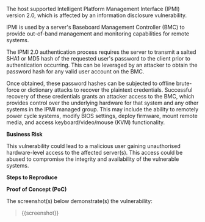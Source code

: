 The host supported Intelligent Platform Management Interface (IPMI) version 2.0, which is affected by an information disclosure vulnerability. 

IPMI is used by a server's Baseboard Management Controller (BMC) to provide out-of-band management and monitoring capabilities for remote systems.

The IPMI 2.0 authentication process requires the server to transmit a salted SHA1 or MD5 hash of the requested user's password to the client prior to authentication occurring. This can be leveraged by an attacker to obtain the password hash for any valid user account on the BMC.

Once obtained, these password hashes can be subjected to offline brute-force or dictionary attacks to recover the plaintext credentials. Successful recovery of these credentials grants an attacker access to the BMC, which provides control over the underlying hardware for that system and any other systems in the IPMI managed group. This may include the ability to remotely power cycle systems, modify BIOS settings, deploy firmware, mount remote media, and access keyboard/video/mouse (KVM) functionality.

**Business Risk**

This vulnerability could lead to a malicious user gaining unauthorised hardware-level access to the affected server(s). This access could be abused to compromise the integrity and availability of the vulnerable systems. 

**Steps to Reproduce**

<Provide numbered steps to reproduce this issue in the context of the in-scope domain>

**Proof of Concept (PoC)**

The screenshot(s) below demonstrate(s) the vulnerability:
>
> {{screenshot}}
